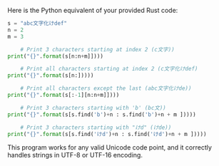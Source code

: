 Here is the Python equivalent of your provided Rust code:

```python
s = "abc文字化けdef"
n = 2
m = 3

    # Print 3 characters starting at index 2 (c文字))
print("{}".format(s[n:n+m]])))

    # Print all characters starting at index 2 (c文字化けdef)
print("{}".format(s[n:]))))

    # Print all characters except the last (abc文字化けde))
print("{}".format(s[:-1][n:n+m]])))

    # Print 3 characters starting with 'b' (bc文))
print("{}".format(s[s.find('b')+n : s.find('b')+n + m ]))))

    # Print 3 characters starting with "けd" (けde))
print("{}".format(s[s.find('けd')+n : s.find('けd')+n + m ]))))
```
This program works for any valid Unicode code point, and it correctly handles strings in UTF-8 or UTF-16 encoding.
